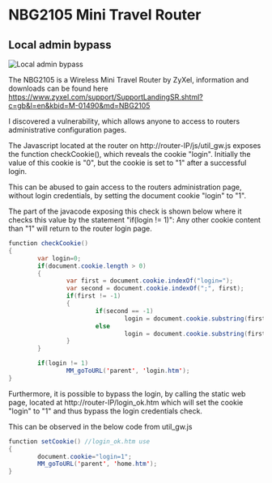 # NBG2105 Mini Travel Router
## Local admin bypass

![Local admin bypass](https://www.zyxel.com/uploads/images/img_ngb2105_p_380.jpg)

The NBG2105 is a Wireless Mini Travel Router by ZyXel, information and downloads can be found here https://www.zyxel.com/support/SupportLandingSR.shtml?c=gb&l=en&kbid=M-01490&md=NBG2105

I discovered a vulnerability, which allows anyone to access to routers administrative configuration pages.

The Javascript located at the router on http://router-IP/js/util_gw.js exposes the function checkCookie(), which reveals the cookie "login".
Initially the value of this cookie is "0", but the cookie is set to "1" after a successful login.

This can be abused to gain access to the routers administration page, without login credentials, by setting the document cookie "login" to "1".

The part of the javacode exposing this check is shown below where it checks this value by the statement "if(login != 1)":
Any other cookie content than "1" will return to the router login page.

```java
function checkCookie()
{
        var login=0;
        if(document.cookie.length > 0)
        {
                var first = document.cookie.indexOf("login=");
                var second = document.cookie.indexOf(";", first);
                if(first != -1)
                {
                        if(second == -1)
                                login = document.cookie.substring(first+6);
                        else
                                login = document.cookie.substring(first+6, second);
                }
        }

        if(login != 1)
                MM_goToURL('parent', 'login.htm');
}

```

Furthermore, it is possible to bypass the login, by calling the static web page, 
located at  http://router-IP/login_ok.htm which will set the cookie "login" to "1" and thus bypass the login credentials check.

This can be observed in the below code from util_gw.js

```java
function setCookie() //login_ok.htm use
{
        document.cookie="login=1";
        MM_goToURL('parent', 'home.htm');
}
```
